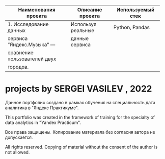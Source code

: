 
| **Наименования проекта**   | **Описание проекта** | **Используемый стек** |
| -------------------------- | -------------------- |-----------------------|
| 1. Исследование данных     |Используя реальные    |    Python, Pandas     |
| сервиса “Яндекс.Музыка” —  | данные сервиса       |                       |
|сравнение пользователей двух|                      |                       |    
| городов.                   |                      |                       |








# projects by SERGEI VASILEV , 2022

Данное портфолио создано в рамках обучения на специальность дата аналитика в "Яндекс Практикуме". 

This portfolio was created in the framework of training for the specialty of data analytics in "Yandex Practicum".

Все права защищены. Копирование материала без согласия автора не допускается. 

All rights reserved. Copying of material without the consent of the author is not allowed.
